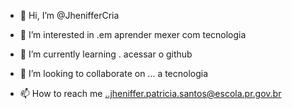 - 👋 Hi, I’m @JhenifferCria 
- 👀 I’m interested in .em aprender mexer com tecnologia    
- 🌱 I’m currently learning . acessar o github         
- 💞️ I’m looking to collaborate on ... a tecnologia                                                                                                                       


- 📫 How to reach me ..jheniffer.patricia.santos@escola.pr.gov.br

<!---
JhenifferCria/JhenifferCria is a ✨ special ✨ repository because its `README.md` (this file) appears on your GitHub profile.
You can click the Preview link to take a look at your changes.
--->
 
